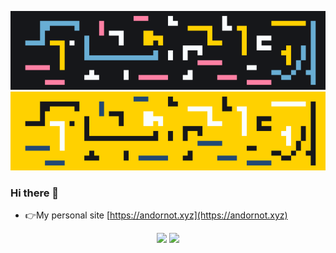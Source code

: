![Banner](banner.png#gh-dark-mode-only)
![Banner](banner-light.png#gh-light-mode-only)

### Hi there 👋

- 👉My personal site [https://andornot.xyz](https://andornot.xyz)

<div>
  <p align="center">
<!--     <img width="49%" src="https://github-readme-stats.vercel.app/api?username=igaozp&show_icons=true&theme=gruvbox#gh-dark-mode-only" /> -->
    <img width="49%" src="https://github-readme-stats.vercel.app/api?username=igaozp&show_icons=true&theme=default#gh-light-mode-only" />
<!--     <img width="49%" src="https://github-readme-streak-stats.herokuapp.com?user=igaozp&theme=gruvbox&hide_border=true&date_format=%5BY.%5Dn.j#gh-dark-mode-only" /> -->
    <img width="49%" src="https://github-readme-streak-stats.herokuapp.com?user=igaozp&theme=default&date_format=%5BY.%5Dn.j#gh-dark-mode-only" />
  </p>  
</div>
